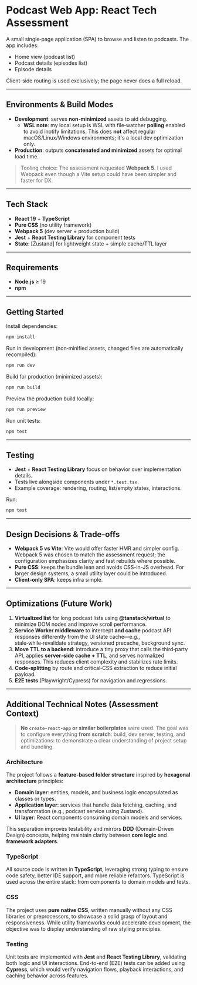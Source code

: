 # Podcast Web App: React Tech Assessment

A small single‑page application (SPA) to browse and listen to podcasts. The app includes:
- Home view (podcast list)
- Podcast details (episodes list)
- Episode details

Client-side routing is used exclusively; the page never does a full reload.

---

## Environments & Build Modes

- **Development**: serves **non‑minimized** assets to aid debugging.
  - **WSL note**: my local setup is WSL with file‑watcher **polling** enabled to avoid inotify limitations. This does **not** affect regular macOS/Linux/Windows environments; it's a local dev optimization only.
- **Production**: outputs **concatenated and minimized** assets for optimal load time.

> Tooling choice: The assessment requested **Webpack 5**. I used Webpack even though a Vite setup could have been simpler and faster for DX.

---

## Tech Stack

- **React 19** + **TypeScript**
- **Pure CSS** (no utility framework)
- **Webpack 5** (dev server + production build)
- **Jest** + **React Testing Library** for component tests
- **State**: [Zustand] for lightweight state + simple cache/TTL layer

---

## Requirements

- **Node.js** ≥ 19
- **npm**

---

## Getting Started

Install dependencies:
```bash
npm install
```

Run in development (non‑minified assets, changed files are automatically recompiled):
```bash
npm run dev
```

Build for production (minimized assets):
```bash
npm run build
```

Preview the production build locally:
```bash
npm run preview
```

Run unit tests:
```bash
npm test
```

---

## Testing

- **Jest** + **React Testing Library** focus on behavior over implementation details.
- Tests live alongside components under `*.test.tsx`.
- Example coverage: rendering, routing, list/empty states, interactions.

Run:
```bash
npm test
```

---

## Design Decisions & Trade‑offs

- **Webpack 5 vs Vite**: Vite would offer faster HMR and simpler config. Webpack 5 was chosen to match the assessment request; the configuration emphasizes clarity and fast rebuilds where possible.
- **Pure CSS**: keeps the bundle lean and avoids CSS-in-JS overhead. For larger design systems, a small utility layer could be introduced.
- **Client‑only SPA**: keeps infra simple.

---

## Optimizations (Future Work)

1. **Virtualized list** for long podcast lists using **@tanstack/virtual** to minimize DOM nodes and improve scroll performance.
2. **Service Worker middleware** to intercept **and cache** podcast API responses differently from the UI state cache—e.g., stale‑while‑revalidate strategy, versioned precache, background sync.
3. **Move TTL to a backend**: introduce a tiny proxy that calls the third‑party API, applies **server‑side cache + TTL**, and serves normalized responses. This reduces client complexity and stabilizes rate limits.
4. **Code‑splitting** by route and critical‑CSS extraction to reduce initial payload.
5. **E2E tests** (Playwright/Cypress) for navigation and regressions.

---

## Additional Technical Notes (Assessment Context)

> **No `create-react-app` or similar boilerplates** were used.
> The goal was to configure everything **from scratch**: build, dev server, testing, and optimizations: to demonstrate a clear understanding of project setup and bundling.

### Architecture

The project follows a **feature-based folder structure** inspired by **hexagonal architecture** principles:

- **Domain layer**: entities, models, and business logic encapsulated as classes or types.
- **Application layer**: services that handle data fetching, caching, and transformation (e.g., podcast service using Zustand).
- **UI layer**: React components consuming domain models and services.

This separation improves testability and mirrors **DDD** (Domain-Driven Design) concepts, helping maintain clarity between **core logic** and **framework adapters**.

### TypeScript

All source code is written in **TypeScript**, leveraging strong typing to ensure code safety, better IDE support, and more reliable refactors.
TypeScript is used across the entire stack: from components to domain models and tests.

### CSS

The project uses **pure native CSS**, written manually without any CSS libraries or preprocessors, to showcase a solid grasp of layout and responsiveness.
While utility frameworks could accelerate development, the objective was to display understanding of raw styling principles.

### Testing

Unit tests are implemented with **Jest** and **React Testing Library**, validating both logic and UI interactions.
End-to-end (E2E) tests can be added using **Cypress**, which would verify navigation flows, playback interactions, and caching behavior across features.
